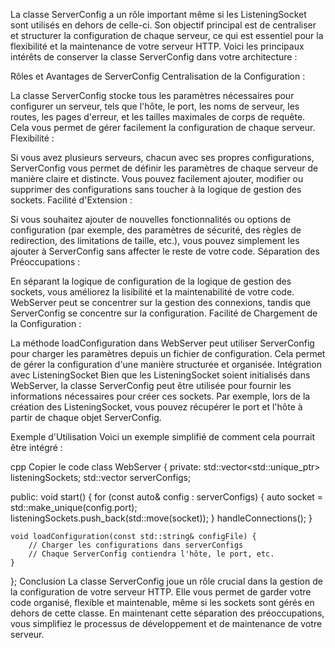 La classe ServerConfig a un rôle important même si les ListeningSocket sont utilisés en dehors de celle-ci. Son objectif principal est de centraliser et structurer la configuration de chaque serveur, ce qui est essentiel pour la flexibilité et la maintenance de votre serveur HTTP. Voici les principaux intérêts de conserver la classe ServerConfig dans votre architecture :

Rôles et Avantages de ServerConfig
Centralisation de la Configuration :

La classe ServerConfig stocke tous les paramètres nécessaires pour configurer un serveur, tels que l'hôte, le port, les noms de serveur, les routes, les pages d'erreur, et les tailles maximales de corps de requête. Cela vous permet de gérer facilement la configuration de chaque serveur.
Flexibilité :

Si vous avez plusieurs serveurs, chacun avec ses propres configurations, ServerConfig vous permet de définir les paramètres de chaque serveur de manière claire et distincte. Vous pouvez facilement ajouter, modifier ou supprimer des configurations sans toucher à la logique de gestion des sockets.
Facilité d'Extension :

Si vous souhaitez ajouter de nouvelles fonctionnalités ou options de configuration (par exemple, des paramètres de sécurité, des règles de redirection, des limitations de taille, etc.), vous pouvez simplement les ajouter à ServerConfig sans affecter le reste de votre code.
Séparation des Préoccupations :

En séparant la logique de configuration de la logique de gestion des sockets, vous améliorez la lisibilité et la maintenabilité de votre code. WebServer peut se concentrer sur la gestion des connexions, tandis que ServerConfig se concentre sur la configuration.
Facilité de Chargement de la Configuration :

La méthode loadConfiguration dans WebServer peut utiliser ServerConfig pour charger les paramètres depuis un fichier de configuration. Cela permet de gérer la configuration d'une manière structurée et organisée.
Intégration avec ListeningSocket
Bien que les ListeningSocket soient initialisés dans WebServer, la classe ServerConfig peut être utilisée pour fournir les informations nécessaires pour créer ces sockets. Par exemple, lors de la création des ListeningSocket, vous pouvez récupérer le port et l'hôte à partir de chaque objet ServerConfig.

Exemple d'Utilisation
Voici un exemple simplifié de comment cela pourrait être intégré :

cpp
Copier le code
class WebServer {
private:
    std::vector<std::unique_ptr<ListeningSocket>> listeningSockets;
    std::vector<ServerConfig> serverConfigs;

public:
    void start() {
        for (const auto& config : serverConfigs) {
            auto socket = std::make_unique<ListeningSocket>(config.port);
            listeningSockets.push_back(std::move(socket));
        }
        handleConnections();
    }

    void loadConfiguration(const std::string& configFile) {
        // Charger les configurations dans serverConfigs
        // Chaque ServerConfig contiendra l'hôte, le port, etc.
    }
};
Conclusion
La classe ServerConfig joue un rôle crucial dans la gestion de la configuration de votre serveur HTTP. Elle vous permet de garder votre code organisé, flexible et maintenable, même si les sockets sont gérés en dehors de cette classe. En maintenant cette séparation des préoccupations, vous simplifiez le processus de développement et de maintenance de votre serveur.